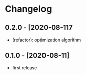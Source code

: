 # Changelog

## 0.2.0 - [2020-08-117

- (refactor): optimization algorithm

## 0.1.0 - [2020-08-11]

- first release
